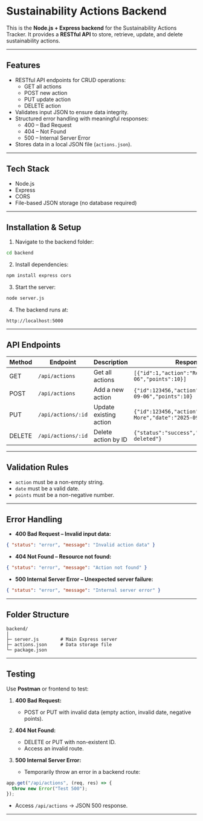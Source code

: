 # Sustainability Actions Backend

This is the **Node.js + Express backend** for the Sustainability Actions Tracker. It provides a **RESTful API** to store, retrieve, update, and delete sustainability actions.

---

## Features

- RESTful API endpoints for CRUD operations:
  - GET all actions
  - POST new action
  - PUT update action
  - DELETE action
- Validates input JSON to ensure data integrity.
- Structured error handling with meaningful responses:
  - 400 – Bad Request
  - 404 – Not Found
  - 500 – Internal Server Error
- Stores data in a local JSON file (`actions.json`).

---

## Tech Stack

- Node.js
- Express
- CORS
- File-based JSON storage (no database required)

---

## Installation & Setup

1. Navigate to the backend folder:

```bash
cd backend
````

2. Install dependencies:

```bash
npm install express cors
```

3. Start the server:

```bash
node server.js
```

4. The backend runs at:

```
http://localhost:5000
```

---

## API Endpoints

| Method | Endpoint           | Description            | Response Example                                                        |
| ------ | ------------------ | ---------------------- | ----------------------------------------------------------------------- |
| GET    | `/api/actions`     | Get all actions        | `[{"id":1,"action":"Recycle","date":"2025-09-06","points":10}]`         |
| POST   | `/api/actions`     | Add a new action       | `{"id":123456,"action":"Recycle","date":"2025-09-06","points":10}`      |
| PUT    | `/api/actions/:id` | Update existing action | `{"id":123456,"action":"Recycle More","date":"2025-09-07","points":15}` |
| DELETE | `/api/actions/:id` | Delete action by ID    | `{"status":"success","message":"Action deleted"}`                       |

---

## Validation Rules

* `action` must be a non-empty string.
* `date` must be a valid date.
* `points` must be a non-negative number.

---

## Error Handling

* **400 Bad Request – Invalid input data:**

```json
{ "status": "error", "message": "Invalid action data" }
```

* **404 Not Found – Resource not found:**

```json
{ "status": "error", "message": "Action not found" }
```

* **500 Internal Server Error – Unexpected server failure:**

```json
{ "status": "error", "message": "Internal server error" }
```

---

## Folder Structure

```
backend/
│
├─ server.js        # Main Express server
├─ actions.json     # Data storage file
└─ package.json
```

---

## Testing

Use **Postman** or frontend to test:

1. **400 Bad Request:**

   * POST or PUT with invalid data (empty action, invalid date, negative points).

2. **404 Not Found:**

   * DELETE or PUT with non-existent ID.
   * Access an invalid route.

3. **500 Internal Server Error:**

   * Temporarily throw an error in a backend route:

```javascript
app.get("/api/actions", (req, res) => {
  throw new Error("Test 500");
});
```

* Access `/api/actions` → JSON 500 response.

---
